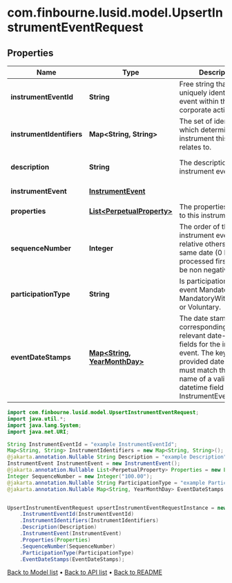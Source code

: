 # com.finbourne.lusid.model.UpsertInstrumentEventRequest

## Properties

Name | Type | Description | Notes
------------ | ------------- | ------------- | -------------
**instrumentEventId** | **String** | Free string that uniquely identifies the event within the corporate action source | [default to String]
**instrumentIdentifiers** | **Map&lt;String, String&gt;** | The set of identifiers which determine the instrument this event relates to. | [default to Map<String, String>]
**description** | **String** | The description of the instrument event. | [optional] [default to String]
**instrumentEvent** | [**InstrumentEvent**](InstrumentEvent.md) |  | [default to InstrumentEvent]
**properties** | [**List&lt;PerpetualProperty&gt;**](PerpetualProperty.md) | The properties attached to this instrument event. | [optional] [default to List<PerpetualProperty>]
**sequenceNumber** | **Integer** | The order of the instrument event relative others on the same date (0 being processed first). Must be non negative. | [optional] [default to Integer]
**participationType** | **String** | Is participation in this event Mandatory, MandatoryWithChoices, or Voluntary. | [optional] [default to String]
**eventDateStamps** | [**Map&lt;String, YearMonthDay&gt;**](YearMonthDay.md) | The date stamps corresponding to the relevant date-time fields for the instrument event. The key for each provided date stamp must match the field name of a valid datetime field from the InstrumentEvent DTO. | [optional] [default to Map<String, YearMonthDay>]

```java
import com.finbourne.lusid.model.UpsertInstrumentEventRequest;
import java.util.*;
import java.lang.System;
import java.net.URI;

String InstrumentEventId = "example InstrumentEventId";
Map<String, String> InstrumentIdentifiers = new Map<String, String>();
@jakarta.annotation.Nullable String Description = "example Description";
InstrumentEvent InstrumentEvent = new InstrumentEvent();
@jakarta.annotation.Nullable List<PerpetualProperty> Properties = new List<PerpetualProperty>();
Integer SequenceNumber = new Integer("100.00");
@jakarta.annotation.Nullable String ParticipationType = "example ParticipationType";
@jakarta.annotation.Nullable Map<String, YearMonthDay> EventDateStamps = new Map<String, YearMonthDay>();


UpsertInstrumentEventRequest upsertInstrumentEventRequestInstance = new UpsertInstrumentEventRequest()
    .InstrumentEventId(InstrumentEventId)
    .InstrumentIdentifiers(InstrumentIdentifiers)
    .Description(Description)
    .InstrumentEvent(InstrumentEvent)
    .Properties(Properties)
    .SequenceNumber(SequenceNumber)
    .ParticipationType(ParticipationType)
    .EventDateStamps(EventDateStamps);
```


[Back to Model list](../README.md#documentation-for-models) &#8226; [Back to API list](../README.md#documentation-for-api-endpoints) &#8226; [Back to README](../README.md)
